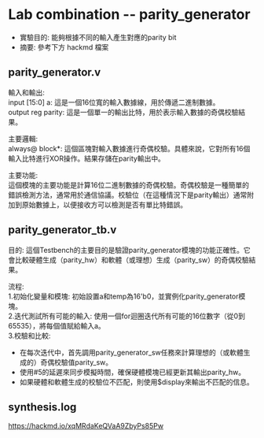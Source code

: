 # Lab combination -- parity_generator
* 實驗目的: 能夠根據不同的輸入產生對應的parity bit
* 摘要: 參考下方 hackmd 檔案

## parity_generator.v
輸入和輸出:  
input [15:0] a: 這是一個16位寬的輸入數據線，用於傳遞二進制數據。  
output reg parity: 這是一個單一的輸出比特，用於表示輸入數據的奇偶校驗結果。

主要邏輯:  
always@ block*: 這個區塊對輸入數據進行奇偶校驗。具體來說，它對所有16個輸入比特進行XOR操作。結果存儲在parity輸出中。

主要功能:  
這個模塊的主要功能是計算16位二進制數據的奇偶校驗。奇偶校驗是一種簡單的錯誤檢測方法，通常用於通信協議。校驗位（在這種情況下是parity輸出）通常附加到原始數據上，以便接收方可以檢測是否有單比特錯誤。

## parity_generator_tb.v
目的: 這個Testbench的主要目的是驗證parity_generator模塊的功能正確性。它會比較硬體生成（parity_hw）和軟體（或理想）生成（parity_sw）的奇偶校驗結果。

流程:  
1.初始化變量和模塊: 初始設置a和temp為16'b0，並實例化parity_generator模塊。  
2.迭代測試所有可能的輸入: 使用一個for迴圈迭代所有可能的16位數字（從0到65535），將每個值賦給輸入a。  
3.校驗和比較:
* 在每次迭代中，首先調用parity_generator_sw任務來計算理想的（或軟體生成的）奇偶校驗值parity_sw。
* 使用#5的延遲來同步模擬時間，確保硬體模塊已經更新其輸出parity_hw。
* 如果硬體和軟體生成的校驗位不匹配，則使用$display來輸出不匹配的信息。

## synthesis.log
https://hackmd.io/xqMRdaKeQVaA9ZbyPs85Pw
